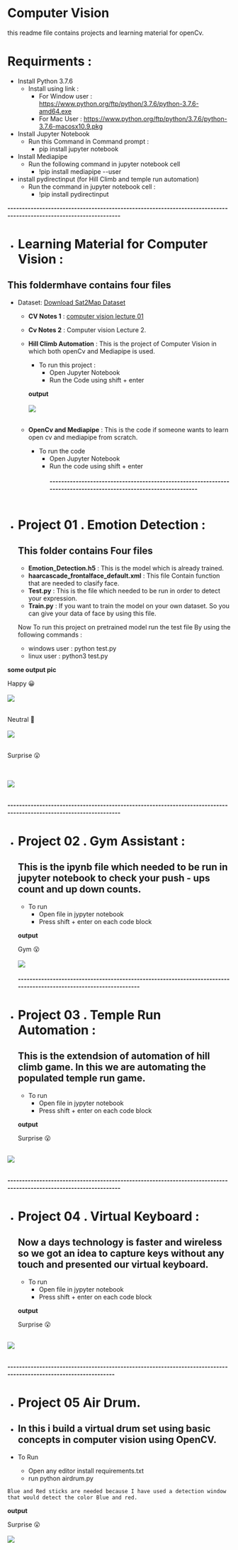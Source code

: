 # **Computer Vision**
this readme file contains projects and learning material for openCv.

# Requirments :
* Install Python 3.7.6
    * Install using link :
        * For Window user : https://www.python.org/ftp/python/3.7.6/python-3.7.6-amd64.exe
        * For Mac User  : https://www.python.org/ftp/python/3.7.6/python-3.7.6-macosx10.9.pkg
* Install Jupyter Notebook
    * Run this Command in Command prompt :
        * pip install jupyter notebook
* Install Mediapipe
    * Run the following command in jupyter notebook cell
         * !pip install mediapipe --user
* install pydirectinput (for Hill Climb and temple run automation)
    * Run the command in jupyter notebook cell :
         * !pip install pydirectinput

**-------------------------------------------------------------------------------------------------------------------**
* # Learning Material for Computer Vision :
## This foldermhave contains four files

* Dataset: [Download Sat2Map Dataset](https://drive.google.com/drive/folders/1raKeAoFZp5Sc1gtN1VLuq52q2V4vm87S?usp=sharing)
  
   * **CV Notes 1** : [computer vision lecture 01]()
   * **Cv Notes 2** : Computer vision Lecture 2. 
   * **Hill Climb Automation**  :  This is the project of Computer Vision in which both openCv and Mediapipe is used. 
        *   To run this project : 
            * Open Jupyter Notebook
            * Run the Code using shift + enter

        **output**
        <br><br>
        <img src="image/hil.jpeg"><br><br>
         
   
   * **OpenCv and Mediapipe** : This is the code if someone wants to learn open cv and mediapipe from scratch.
        * To run the code 
             * Open Jupyter Notebook
             * Run the code using shift + enter
<br><br>
**-----------------------------------------------------------------------------------------------------------------**
<br><br>

* # Project 01 .   Emotion Detection :
  ## This folder contains Four files
   
   * **Emotion_Detection.h5** : This is the model which is already trained.
   * **haarcascade_frontalface_default.xml** : This file Contain function that are needed to clasify face.
   * **Test.py**  : This is the file which needed to be run in order to detect your expression.
   * **Train.py** : If you want to train the model on your own dataset. So you can give your data of face by using this file.

    Now To run this project on pretrained model run the test file By using the following commands :

    * windows user  : python test.py
    * linux user  : python3 test.py
    
**some output pic**

Happy 😀
<br><br>
<img src="image/Emotion1.jpeg">
<br><br>

Neutral 🙂
<br><br>
<img src="image/Emotion2.jpeg">
<br><br>
    
Surprise 😮

<br><br>
<img src="image/Emotion3.jpeg">
<br><br>

**-------------------------------------------------------------------------------------------------------------------**
* # Project 02 . Gym Assistant : 
    ## This is the ipynb file which needed to be run in jupyter notebook to check your push - ups count and up down counts.

    * To run 
        * Open file in jypyter notebook
        * Press shift + enter on each code block

    **output**

    Gym 😮
        <br><br>
        <img src="image/Gym.jpeg"><br><br>
**-------------------------------------------------------------------------------------------------------------------**

* # Project 03 . Temple Run Automation  : 
    ## This is the extendsion of automation of hill climb game. In this we are automating the  populated temple run game.

    * To run 
        * Open file in jypyter notebook
        * Press shift + enter on each code block

    **output**

     Surprise 😮
        <br><br>
<img src="image/Temple.jpeg">
<br><br>

**-------------------------------------------------------------------------------------------------------------------**
* # Project 04 . Virtual Keyboard  : 
    ##  Now a days technology is faster and wireless so we got an idea to capture keys without any touch and presented our virtual keyboard.

    * To run 
        * Open file in jypyter notebook
        * Press shift + enter on each code block

    **output**

    Surprise 😮
        <br><br>
<img src="image/keyboard.jpeg">
<br><br>

**-----------------------------------------------------------------------------------------------------------------**
    
* # Project 05 Air Drum. 
*    ## In this i build a virtual drum set using basic concepts in computer vision using OpenCV. 

* To Run 
    * Open any editor install requirements.txt
    * run python airdrum.py

`Blue and Red sticks are needed because I have used a detection window that would detect the color Blue and red.`

**output**

Surprise 😮
<br><br>
<img src="image/airdrum.png">
<br><br>




